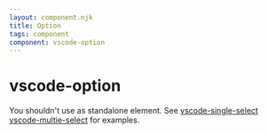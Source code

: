 ```yaml
---
layout: component.njk
title: Option
tags: component
component: vscode-option
---
```


# vscode-option

You shouldn't use as standalone element. See [vscode-single-select](https://bendera.github.io/vscode-webview-elements/components/vscode-select/examples) [vscode-multie-select](https://bendera.github.io/vscode-webview-elements/components/vscode-multi-select/examples) for examples.

